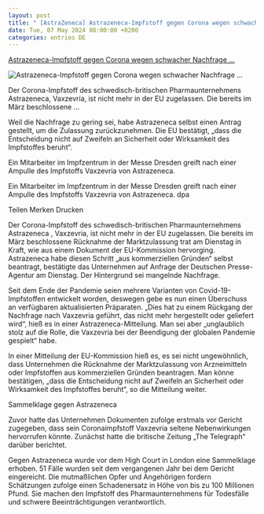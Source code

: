 ```yaml
---
layout: post
title: " [AstraZeneca] Astrazeneca-Impfstoff gegen Corona wegen schwacher Nachfrage ..."
date: Tue, 07 May 2024 08:00:00 +0200
categories: entries DE
---
```

[Astrazeneca-Impfstoff gegen Corona wegen schwacher Nachfrage ...](https://www.faz.net/aktuell/wirtschaft/unternehmen/astrazeneca-impfstoff-gegen-corona-wegen-schwacher-nachfrage-nicht-mehr-zugelassen-19705697.html)

![Astrazeneca-Impfstoff gegen Corona wegen schwacher Nachfrage ...](https://media1.faz.net/ppmedia/aktuell/70784898/1.9705699/facebook_teaser/ein-mitarbeiter-im-impfzentrum.jpg)

Der Corona-Impfstoff des schwedisch-britischen Pharmaunternehmens Astrazeneca, Vaxzevria, ist nicht mehr in der EU zugelassen. Die bereits im März beschlossene ...

Weil die Nachfrage zu gering sei, habe Astrazeneca selbst einen Antrag gestellt, um die Zulassung zurückzunehmen. Die EU bestätigt, „dass die Entscheidung nicht auf Zweifeln an Sicherheit oder Wirksamkeit des Impfstoffes beruht“.

Ein Mitarbeiter im Impfzentrum in der Messe Dresden greift nach einer Ampulle des Impfstoffs Vaxzevria von Astrazeneca.

Ein Mitarbeiter im Impfzentrum in der Messe Dresden greift nach einer Ampulle des Impfstoffs Vaxzevria von Astrazeneca. dpa

Teilen Merken Drucken

Der Corona-Impfstoff des schwedisch-britischen Pharmaunternehmens Astrazeneca , Vaxzevria, ist nicht mehr in der EU zugelassen. Die bereits im März beschlossene Rücknahme der Marktzulassung trat am Dienstag in Kraft, wie aus einem Dokument der EU-Kommission hervorging. Astrazeneca habe diesen Schritt „aus kommerziellen Gründen“ selbst beantragt, bestätigte das Unternehmen auf Anfrage der Deutschen Presse-Agentur am Dienstag. Der Hintergrund sei mangelnde Nachfrage.

Seit dem Ende der Pandemie seien mehrere Varianten von Covid-19-Impfstoffen entwickelt worden, deswegen gebe es nun einen Überschuss an verfügbaren aktualisierten Präparaten. „Dies hat zu einem Rückgang der Nachfrage nach Vaxzevria geführt, das nicht mehr hergestellt oder geliefert wird“, hieß es in einer Astrazeneca-Mitteilung. Man sei aber „unglaublich stolz auf die Rolle, die Vaxzevria bei der Beendigung der globalen Pandemie gespielt“ habe.

In einer Mitteilung der EU-Kommission hieß es, es sei nicht ungewöhnlich, dass Unternehmen die Rücknahme der Marktzulassung von Arzneimitteln oder Impfstoffen aus kommerziellen Gründen beantragen. Man könne bestätigen, „dass die Entscheidung nicht auf Zweifeln an Sicherheit oder Wirksamkeit des Impfstoffes beruht“, so die Mitteilung weiter.

Sammelklage gegen Astrazeneca

Zuvor hatte das Unternehmen Dokumenten zufolge erstmals vor Gericht zugegeben, dass sein Coronaimpfstoff Vaxzevria seltene Nebenwirkungen hervorrufen könnte. Zunächst hatte die britische Zeitung „The Telegraph“ darüber berichtet.

Gegen Astrazeneca wurde vor dem High Court in London eine Sammelklage erhoben. 51 Fälle wurden seit dem vergangenen Jahr bei dem Gericht eingereicht. Die mutmaßlichen Opfer und Angehörigen fordern Schätzungen zufolge einen Schadenersatz in Höhe von bis zu 100 Millionen Pfund. Sie machen den Impfstoff des Pharmaunternehmens für Todesfälle und schwere Beeinträchtigungen verantwortlich.


